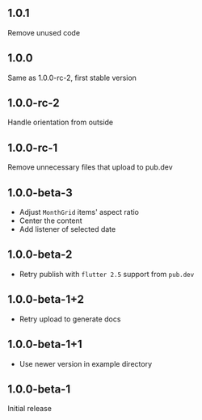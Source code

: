 ## 1.0.1

Remove unused code

## 1.0.0

Same as 1.0.0-rc-2, first stable version

## 1.0.0-rc-2

Handle orientation from outside

## 1.0.0-rc-1

Remove unnecessary files that upload to pub.dev

## 1.0.0-beta-3

* Adjust `MonthGrid` items' aspect ratio
* Center the content
* Add listener of selected date

## 1.0.0-beta-2

* Retry publish with `flutter 2.5` support from `pub.dev`

## 1.0.0-beta-1+2

* Retry upload to generate docs

## 1.0.0-beta-1+1

* Use newer version in example directory

## 1.0.0-beta-1

Initial release